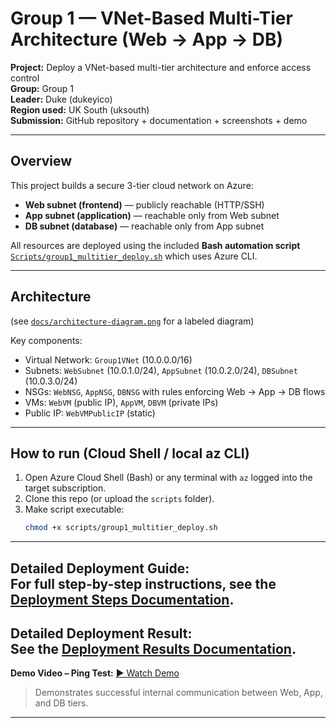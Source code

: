 # Group 1 — VNet-Based Multi-Tier Architecture (Web → App → DB)

**Project:** Deploy a VNet-based multi-tier architecture and enforce access control  
**Group:** Group 1  
**Leader:** Duke (dukeyico)  
**Region used:** UK South (uksouth)  
**Submission:** GitHub repository + documentation + screenshots + demo

---

## Overview
This project builds a secure 3-tier cloud network on Azure:
- **Web subnet (frontend)** — publicly reachable (HTTP/SSH)
- **App subnet (application)** — reachable only from Web subnet
- **DB subnet (database)** — reachable only from App subnet

All resources are deployed using the included **Bash automation script** [`Scripts/group1_multitier_deploy.sh`](Scripts/group1_multitier_deploy.sh) which uses Azure CLI.

---

## Architecture
(see [`docs/architecture-diagram.png`](docs/Labeled-Architectural-diagram.png) for a labeled diagram)

Key components:
- Virtual Network: `Group1VNet` (10.0.0.0/16)
- Subnets: `WebSubnet` (10.0.1.0/24), `AppSubnet` (10.0.2.0/24), `DBSubnet` (10.0.3.0/24)
- NSGs: `WebNSG`, `AppNSG`, `DBNSG` with rules enforcing Web → App → DB flows
- VMs: `WebVM` (public IP), `AppVM`, `DBVM` (private IPs)
- Public IP: `WebVMPublicIP` (static)

---

## How to run (Cloud Shell / local az CLI)
1. Open Azure Cloud Shell (Bash) or any terminal with `az` logged into the target subscription.  
2. Clone this repo (or upload the `scripts` folder).
3. Make script executable:
   ```bash
   chmod +x scripts/group1_multitier_deploy.sh
   ```
---

**Detailed Deployment Guide:**  
For full step-by-step instructions, see the [Deployment Steps Documentation](docs/deployment-steps.md).
---

**Detailed Deployment Result:**  
See the [Deployment Results Documentation](docs/Deployment-Results.md).
---

**Demo Video – Ping Test:**
[▶️ Watch Demo](https://drive.google.com/file/d/1XanNFDHMRP0XttqW-nCK6lUBGf1cFllF/view?usp=sharing)

> Demonstrates successful internal communication between Web, App, and DB tiers.
---
